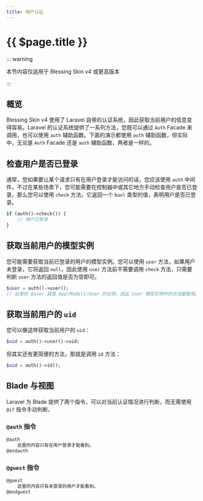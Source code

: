 ```yaml
---
title: 用户认证
---
```


# {{ $page.title }}

::: warning

本节内容仅适用于 Blessing Skin v4 或更高版本

:::

## 概览

Blessing Skin v4 使用了 Laravel 自带的认证系统，因此获取当前用户的信息变得容易。Laravel 的认证系统提供了一系列方法，您既可以通过 `Auth` Facade 来调用，也可以使用 `auth` 辅助函数。下面的演示都使用 `auth` 辅助函数，但实际中，无论是 `Auth` Facade 还是 `auth` 辅助函数，两者是一样的。

## 检查用户是否已登录

通常，您如果要让某个请求只有在用户登录才能访问的话，您应该使用 `auth` 中间件。不过在某些场景下，您可能需要在控制器中或其它地方手动检查用户是否已登录，那么您可以使用 `check` 方法，它返回一个 `bool` 类型的值，表明用户是否已登录。

```php
if (auth()->check()) {
    // 用户已登录
}
```

## 获取当前用户的模型实例

您可能需要获取当前已登录的用户的模型实例。您可以使用 `user` 方法，如果用户未登录，它将返回 `null`，因此使用 `user` 方法前不需要调用 `check` 方法，只需要判断 `user` 方法的返回值是否为空即可。

```php
$user = auth()->user();
// 这里的 $user 就是 App\Models\User 的实例，因此 User 模型实例中的方法都能用。
```

## 获取当前用户的 `uid`

您可以像这样获取当前用户的 `uid`：

```php
$uid = auth()->user()->uid;
```

但其实还有更简便的方法，那就是调用 `id` 方法：

```php
$uid = auth()->id();
```

## Blade 与视图

Laravel 为 Blade 提供了两个指令，可以对当前认证情况进行判断，而无需使用 `@if` 指令手动判断。

### `@auth` 指令

```html
@auth
    这里的内容只有在用户登录才能看到。
@endauth
```

### `@guest` 指令

```html
@guest
    这里的内容只有未登录的用户才能看到。
@endguest
```
